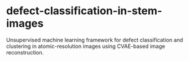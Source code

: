 # defect-classification-in-stem-images
Unsupervised machine learning framework for defect classification and clustering in atomic-resolution images using CVAE-based image reconstruction.

